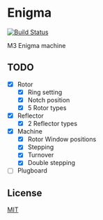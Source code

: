 # Enigma

[![Build Status](https://travis-ci.org/ThomWright/enigma.svg?branch=master)](https://travis-ci.org/ThomWright/enigma)

M3 Enigma machine

## TODO

- [x] Rotor
    - [X] Ring setting
    - [X] Notch position
    - [X] 5 Rotor types
- [x] Reflector
    - [X] 2 Reflector types
- [X] Machine
    - [X] Rotor Window positions
    - [X] Stepping
    - [X] Turnover
    - [X] Double stepping
- [ ] Plugboard

## License

[MIT](LICENSE)
